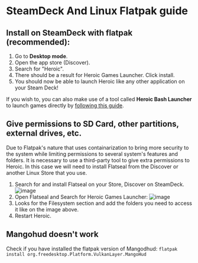 # SteamDeck And Linux Flatpak guide

## Install on SteamDeck with flatpak (recommended):
1) Go to **Desktop mode**.
2) Open the app store (Discover).
3) Search for "Heroic".
4) There should be a result for Heroic Games Launcher. Click install.
5) You should now be able to launch Heroic like any other application on your Steam Deck!

If you wish to, you can also make use of a tool called **Heroic Bash Launcher** to launch games directly by [following this guide](https://github.com/redromnon/HeroicBashLauncher/wiki/Steam-Deck-(Flatpak)-Guide).

## Give permissions to SD Card, other partitions, external drives, etc.

Due to Flatpak's nature that uses containarization to bring more security to the system while limiting permissions to several system's features and folders. It is necessary to use a third-party tool to give extra permissions to Heroic. In this case we will need to install Flatseal from the Discover or another Linux Store that you use.

1. Search for and install Flatseal on your Store, Discover on SteamDeck.
![image](https://user-images.githubusercontent.com/26871415/167460932-af7100b7-7a26-4e4e-8ca9-db1bb9d9d4fb.png)
2. Open Flatseal and Search for Heroic Games Launcher:
![image](https://user-images.githubusercontent.com/26871415/167461051-3b2f5cf7-c38e-4a63-bbdb-ce6c0302175f.png)
3. Looks for the Filesystem section and add the folders you need to access it like on the image above.
4. Restart Heroic.

## Mangohud doesn't work
Check if you have installed the flatpak version of Mangodhud: `flatpak install org.freedesktop.Platform.VulkanLayer.MangoHud`